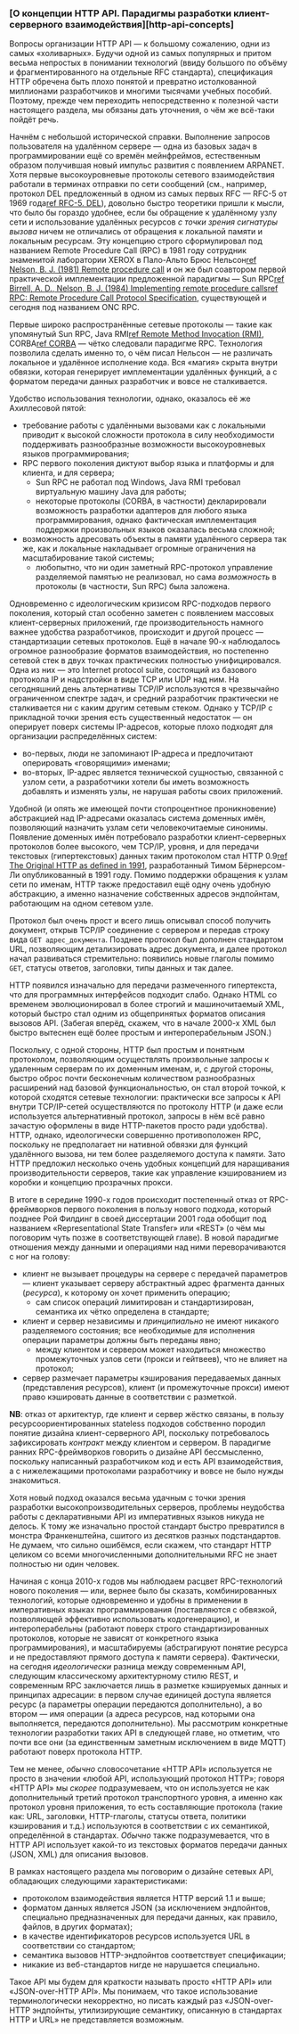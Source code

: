 ### [О концепции HTTP API. Парадигмы разработки клиент-серверного взаимодействия][http-api-concepts]

Вопросы организации HTTP API — к большому сожалению, одни из самых «холиварных». Будучи одной из самых популярных и притом весьма непростых в понимании технологий (ввиду большого по объёму и фрагментированного на отдельные RFC стандарта), спецификация HTTP обречена быть плохо понятой и превратно истолкованной миллионами разработчиков и многими тысячами учебных пособий. Поэтому, прежде чем переходить непосредственно к полезной части настоящего раздела, мы обязаны дать уточнения, о чём же всё-таки пойдёт речь.

Начнём с небольшой исторической справки. Выполнение запросов пользователя на удалённом сервере — одна из базовых задач в программировании ещё со времён мейнфреймов, естественным образом получившая новый импульс развития с появлением ARPANET. Хотя первые высокоуровневые протоколы сетевого взаимодействия работали в терминах отправки по сети сообщений (см., например, протокол DEL предложенный в одном из самых первых RFC — RFC-5 от 1969 года[ref RFC-5. DEL](https://datatracker.ietf.org/doc/html/rfc5)), довольно быстро теоретики пришли к мысли, что было бы гораздо удобнее, если бы обращение к удалённому узлу сети и использование удалённых ресурсов *с точки зрения сигнатуры вызова* ничем не отличались от обращения к локальной памяти и локальным ресурсам. Эту концепцию строго сформулировал под названием Remote Procedure Call (RPC) в 1981 году сотрудник знаменитой лаборатории XEROX в Пало-Альто Брюс Нельсон[ref Nelson, B. J. (1981) Remote procedure call](https://www.semanticscholar.org/paper/Remote-procedure-call-Nelson/c860de40a88090055948b72d04dd79b02195e06b) и он же был соавтором первой практической имплементации предложенной парадигмы — Sun RPC[ref Birrell, A. D., Nelson, B. J. (1984) Implementing remote procedure calls](https://dl.acm.org/doi/10.1145/2080.357392)[ref RPC: Remote Procedure Call Protocol Specification](https://datatracker.ietf.org/doc/html/rfc1050), существующей и сегодня под названием ONC RPC.

Первые широко распространённые сетевые протоколы — такие как упомянутый Sun RPC, Java RMI[ref Remote Method Invocation (RMI)](https://www.oracle.com/java/technologies/javase/remote-method-invocation-home.html), CORBA[ref CORBA](https://www.corba.org/) — чётко следовали парадигме RPC. Технология позволила сделать именно то, о чём писал Нельсон — не различать локальное и удалённое исполнение кода. Вся «магия» скрыта внутри обвязки, которая генерирует имплементации удалённых функций, а с форматом передачи данных разработчик и вовсе не сталкивается.

Удобство использования технологии, однако, оказалось её же Ахиллесовой пятой: 
  * требование работы с удалёнными вызовами как с локальными приводит к высокой сложности протокола в силу необходимости поддерживать разнообразные возможности высокоуровневых языков программирования;
  * RPC первого поколения диктуют выбор языка и платформы и для клиента, и для сервера;
      * Sun RPC не работал под Windows, Java RMI требовал виртуальную машину Java для работы;
      * некоторые протоколы (CORBA, в частности) декларировали возможность разработки адаптеров для любого языка программирования, однако фактическая имплементация поддержки произвольных языков оказалась весьма сложной;
  * возможность адресовать объекты в памяти удалённого сервера так же, как и локальные накладывает огромные ограничения на масштабирование такой системы;
      * любопытно, что ни один заметный RPC-протокол управление разделяемой памятью не реализовал, но сама *возможность* в протоколы (в частности, Sun RPC) была заложена.

Одновременно с идеологическим кризисом RPC-подходов первого поколения, который стал особенно заметен с появлением массовых клиент-серверных приложений, где производительность намного важнее удобства разработчиков, происходит и другой процесс — стандартизации сетевых протоколов. Ещё в начале 90-х наблюдалось огромное разнообразие форматов взаимодействия, но постепенно сетевой стек в двух точках практических полностью унифицировался. Одна из них — это Internet protocol suite, состоящий из базового протокола IP и надстройки в виде TCP или UDP над ним. На сегодняшний день альтернативы TCP/IP используются в чрезвычайно ограниченном спектре задач, и средний разработчик практически не сталкивается ни с каким другим сетевым стеком. Однако у TCP/IP с прикладной точки зрения есть существенный недостаток — он оперирует поверх системы IP-адресов, которые плохо подходят для организации распределённых систем:
  * во-первых, люди не запоминают IP-адреса и предпочитают оперировать «говорящими» именами;
  * во-вторых, IP-адрес является технической сущностью, связанной с узлом сети, а разработчики хотели бы иметь возможность добавлять и изменять узлы, не нарушая работы своих приложений.

Удобной (и опять же имеющей почти стопроцентное проникновение) абстракцией над IP-адресами оказалась система доменных имён, позволяющий назначить узлам сети человекочитаемые синонимы. Появление доменных имён потребовало разработки клиент-серверных протоколов более высокого, чем TCP/IP, уровня, и для передачи текстовых (гипертекстовых) данных таким протоколом стал HTTP 0.9[ref The Original HTTP as defined in 1991](https://www.w3.org/Protocols/HTTP/AsImplemented.html), разработанный Тимом Бёрнерсом-Ли опубликованный в 1991 году. Помимо поддержки обращения к узлам сети по именам, HTTP также предоставил ещё одну очень удобную абстракцию, а именно назначение собственных адресов эндпойнтам, работающим на одном сетевом узле.

Протокол был очень прост и всего лишь описывал способ получить документ, открыв TCP/IP соединение с сервером и передав строку вида `GET адрес_документа`. Позднее протокол был дополнен стандартом URL, позволяющим детализировать адрес документа, и далее протокол начал развиваться стремительно: появились новые глаголы помимо `GET`, статусы ответов, заголовки, типы данных и так далее.

HTTP появился изначально для передачи размеченного гипертекста, что для программных интерфейсов подходит слабо. Однако HTML со временем эволюционировал в более строгий и машиночитаемый XML, который быстро стал одним из общепринятых форматов описания вызовов API. (Забегая вперёд, скажем, что в начале 2000-х XML был быстро вытеснен ещё более простым и интероперабельным JSON.)

Поскольку, с одной стороны, HTTP был простым и понятным протоколом, позволяющим осуществлять произвольные запросы к удаленным серверам по их доменным именам, и, с другой стороны, быстро оброс почти бесконечным количеством разнообразных расширений над базовой функциональностью, он стал второй точкой, к которой сходятся сетевые технологии: практически все запросы к API внутри TCP/IP-сетей осуществляются по протоколу HTTP (и даже если используется альтернативный протокол, запросы в нём всё равно зачастую оформлены в виде HTTP-пакетов просто ради удобства). HTTP, однако, идеологически совершенно противоположен RPC, поскольку не предполагает ни нативной обвязки для функций удалённого вызова, ни тем более разделяемого доступа к памяти. Зато HTTP предложил несколько очень удобных концепций для наращивания производительности серверов, такие как управление кэшированием из коробки и концепцию прозрачных прокси.

В итоге в середине 1990-х годов происходит постепенный отказ от RPC-фреймворков первого поколения в пользу нового подхода, который позднее Рой Филдинг в своей диссертации 2001 года обобщит под названием «Representational State Transfer» или «REST» (о чём мы поговорим чуть позже в соответствующей главе). В новой парадигме отношения между данными и операциями над ними переворачиваются с ног на голову:
  * клиент не вызывает процедуры на сервере с передачей параметров — клиент указывает серверу абстрактный адрес фрагмента данных (*ресурса*), к которому он хочет применить операцию;
      * сам список операций лимитирован и стандартизирован, семантика их чётко определена в стандарте;
  * клиент и сервер независимы и *принципиально* не имеют никакого разделяемого состояния; все необходимые для исполнения операции параметры должны быть переданы явно;
      * между клиентом и сервером может находиться множество промежуточных узлов сети (прокси и гейтвеев), что не влияет на протокол;
  * сервер размечает параметры кэширования передаваемых данных (представления ресурсов), клиент (и промежуточные прокси) имеют право кэшировать данные в соответствии с разметкой.

**NB**: отказ от архитектур, где клиент и сервер жёстко связаны, в пользу ресурсоориентированных stateless подходов собственно породил понятие дизайна клиент-серверного API, поскольку потребовалось зафиксировать *контракт* между клиентом и сервером. В парадигме ранних RPC-фреймворков говорить о дизайне API бессмысленно, поскольку написанный разработчиком код и есть API взаимодействия, а с нижележащими протоколами разработчику и вовсе не было нужды знакомиться.

Хотя новый подход оказался весьма удачным с точки зрения разработки высокопроизводительных серверов, проблемы неудобства работы с декларативными API из императивных языков никуда не делось. К тому же изначально простой стандарт быстро превратился в монстра Франкенштейна, сшитого из десятков разных подстандартов. Не думаем, что сильно ошибёмся, если скажем, что стандарт HTTP целиком со всеми многочисленными дополнительными RFC не знает полностью ни один человек.

Начиная с конца 2010-х годов мы наблюдаем расцвет RPC-технологий нового поколения — или, вернее было бы сказать, комбинированных технологий, которые одновременно и удобны в применении в императивных языках программирования (поставляются с обвязкой, позволяющей эффективно использовать кодогенерацию), и интероперабельны (работают поверх строго стандартизированных протоколов, которые не зависят от конкретного языка программирования), и масштабируемы (абстрагируют понятие ресурса и не предоставляют прямого доступа к памяти сервера). Фактически, на сегодня *идеологически* разница между современным API, следующим классическому архитектурному стилю REST, и современным RPC заключается лишь в разметке кэшируемых данных и принципах адресации: в первом случае единицей доступа является ресурс (а параметры операции передаются дополнительно), а во втором — имя операции (а адреса ресурсов, над которыми она выполняется, передаются дополнительно). Мы рассмотрим конкретные технологии разработки таких API в следующей главе, но отметим, что почти все они (за единственным заметным исключением в виде MQTT) работают поверх протокола HTTP.

Тем не менее, *обычно* словосочетание «HTTP API» используется не просто в значении «любой API, использующий протокол HTTP»; говоря «HTTP API» мы *скорее* подразумеваем, что он используется не как дополнительный третий протокол транспортного уровня, а именно как протокол уровня приложения, то есть составляющие протокола (такие как: URL, заголовки, HTTP-глаголы, статусы ответа, политики кэширования и т.д.) используются в соответствии с их семантикой, определённой в стандартах. *Обычно* также подразумевается, что в HTTP API использует какой-то из текстовых форматов передачи данных (JSON, XML) для описания вызовов.

В рамках настоящего раздела мы поговорим о дизайне сетевых API, обладающих следующими характеристиками:
  * протоколом взаимодействия является HTTP версий 1.1 и выше;
  * форматом данных является JSON (за исключением эндпойнтов, специально предназначенных для передачи данных, как правило, файлов, в других форматах);
  * в качестве идентификаторов ресурсов используется URL в соответствии со стандартом;
  * семантика вызовов HTTP-эндпойнтов соответствует спецификации;
  * никакие из веб-стандартов нигде не нарушается специально.

Такое API мы будем для краткости называть просто «HTTP API» или «JSON-over-HTTP API». Мы понимаем, что такое использование терминологически некорректно, но писать каждый раз «JSON-over-HTTP эндпойнты, утилизирующие семантику, описанную в стандартах HTTP и URL» не представляется возможным.
